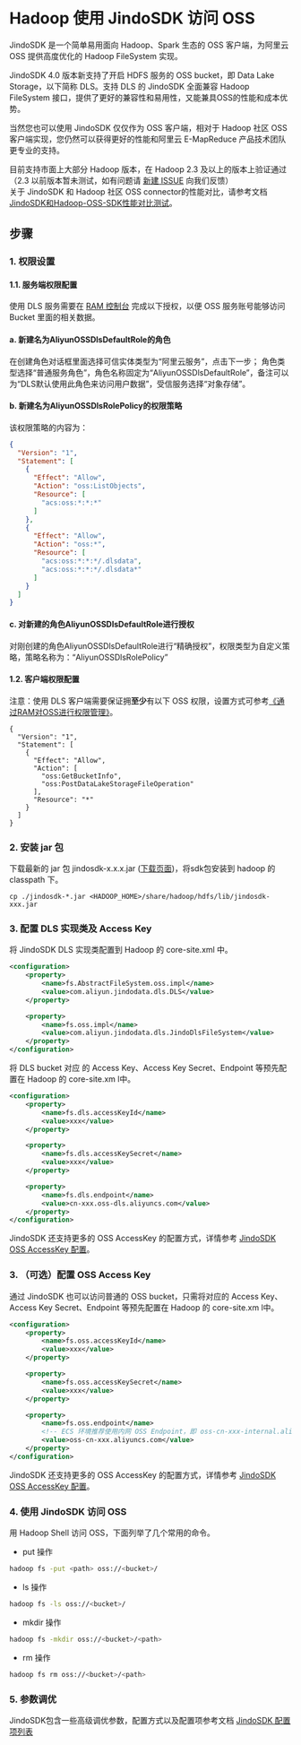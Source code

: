 # Hadoop 使用 JindoSDK 访问 OSS

JindoSDK 是一个简单易用面向 Hadoop、Spark 生态的 OSS 客户端，为阿里云 OSS 提供高度优化的 Hadoop FileSystem 实现。

JindoSDK 4.0 版本新支持了开启 HDFS 服务的 OSS bucket，即 Data Lake Storage，以下简称 DLS。支持 DLS 的 JindoSDK 全面兼容 Hadoop FileSystem 接口，提供了更好的兼容性和易用性，又能兼具OSS的性能和成本优势。

当然您也可以使用 JindoSDK 仅仅作为 OSS 客户端，相对于 Hadoop 社区 OSS 客户端实现，您仍然可以获得更好的性能和阿里云 E-MapReduce 产品技术团队更专业的支持。

目前支持市面上大部分 Hadoop 版本，在 Hadoop 2.3 及以上的版本上验证通过（2.3 以前版本暂未测试，如有问题请 [新建 ISSUE](https://github.com/aliyun/alibabacloud-jindo-sdk/issues/new) 向我们反馈）<br />关于 JindoSDK 和 Hadoop 社区 OSS connector的性能对比，请参考文档 [JindoSDK和Hadoop-OSS-SDK性能对比测试](jindosdk_vs_hadoop_sdk.md)。<br />

## 步骤

### 1. 权限设置

#### 1.1. 服务端权限配置

使用 DLS 服务需要在 [RAM 控制台](https://ram.console.aliyun.com/overview) 完成以下授权，以便 OSS 服务账号能够访问 Bucket 里面的相关数据。 

#### a. 新建名为AliyunOSSDlsDefaultRole的角色

在创建角色对话框里面选择可信实体类型为“阿里云服务”，点击下一步；
角色类型选择“普通服务角色”，角色名称固定为“AliyunOSSDlsDefaultRole”，备注可以为“DLS默认使用此角色来访问用户数据”，受信服务选择“对象存储”。

#### b. 新建名为AliyunOSSDlsRolePolicy的权限策略

该权限策略的内容为：
```json
{
  "Version": "1",
  "Statement": [
    {
      "Effect": "Allow",
      "Action": "oss:ListObjects",
      "Resource": [
        "acs:oss:*:*:*"
      ]
    },
    {
      "Effect": "Allow",
      "Action": "oss:*",
      "Resource": [
        "acs:oss:*:*:*/.dlsdata",
        "acs:oss:*:*:*/.dlsdata*"
      ]
    }
  ]
}

```

#### c. 对新建的角色AliyunOSSDlsDefaultRole进行授权

对刚创建的角色AliyunOSSDlsDefaultRole进行“精确授权”，权限类型为自定义策略，策略名称为：“AliyunOSSDlsRolePolicy”

#### 1.2. 客户端权限配置

注意：使用 DLS 客户端需要保证拥**至少**有以下 OSS 权限，设置方式可参考[《通过RAM对OSS进行权限管理》](https://help.aliyun.com/document_detail/58905.html)。

```
{
  "Version": "1",
  "Statement": [
    {
      "Effect": "Allow",
      "Action": [
        "oss:GetBucketInfo",
        "oss:PostDataLakeStorageFileOperation"
      ],
      "Resource": "*"
    }
  ]
}
```


### 2. 安装 jar 包
下载最新的 jar 包 jindosdk-x.x.x.jar ([下载页面](jindosdk_download.md))，将sdk包安装到 hadoop 的 classpath 下。
```
cp ./jindosdk-*.jar <HADOOP_HOME>/share/hadoop/hdfs/lib/jindosdk-xxx.jar
```

### 3. 配置 DLS 实现类及 Access Key

将 JindoSDK DLS 实现类配置到 Hadoop 的 core-site.xml 中。

```xml
<configuration>
    <property>
        <name>fs.AbstractFileSystem.oss.impl</name>
        <value>com.aliyun.jindodata.dls.DLS</value>
    </property>

    <property>
        <name>fs.oss.impl</name>
        <value>com.aliyun.jindodata.dls.JindoDlsFileSystem</value>
    </property>
</configuration>
```
将 DLS bucket 对应 的 Access Key、Access Key Secret、Endpoint 等预先配置在 Hadoop 的 core-site.xm l中。
```xml
<configuration>
    <property>
        <name>fs.dls.accessKeyId</name>
        <value>xxx</value>
    </property>

    <property>
        <name>fs.dls.accessKeySecret</name>
        <value>xxx</value>
    </property>

    <property>
        <name>fs.dls.endpoint</name>
        <value>cn-xxx.oss-dls.aliyuncs.com</value>
    </property>
</configuration>
```
JindoSDK 还支持更多的 OSS AccessKey 的配置方式，详情参考 [JindoSDK OSS AccessKey 配置](jindosdk_credential_provider.md)。<br />

### 3. （可选）配置 OSS Access Key

通过 JindoSDK 也可以访问普通的 OSS bucket，只需将对应的 Access Key、Access Key Secret、Endpoint 等预先配置在 Hadoop 的 core-site.xm l中。

```xml
<configuration>
    <property>
        <name>fs.oss.accessKeyId</name>
        <value>xxx</value>
    </property>

    <property>
        <name>fs.oss.accessKeySecret</name>
        <value>xxx</value>
    </property>

    <property>
        <name>fs.oss.endpoint</name>
      	<!-- ECS 环境推荐使用内网 OSS Endpoint，即 oss-cn-xxx-internal.aliyuncs.com -->
        <value>oss-cn-xxx.aliyuncs.com</value>
    </property>
</configuration>
```

JindoSDK 还支持更多的 OSS AccessKey 的配置方式，详情参考 [JindoSDK OSS AccessKey 配置](jindosdk_credential_provider.md)。<br />

### 4. 使用 JindoSDK 访问 OSS
用 Hadoop Shell 访问 OSS，下面列举了几个常用的命令。

* put 操作
```bash
hadoop fs -put <path> oss://<bucket>/
```

* ls 操作
```bash
hadoop fs -ls oss://<bucket>/
```

* mkdir 操作
```bash
hadoop fs -mkdir oss://<bucket>/<path>
```

* rm 操作
```bash
hadoop fs rm oss://<bucket>/<path>
```

### 5. 参数调优
JindoSDK包含一些高级调优参数，配置方式以及配置项参考文档  [JindoSDK 配置项列表](jindosdk_configuration_list.md) 

